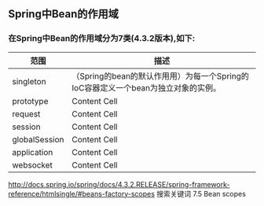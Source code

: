 ## Spring中Bean的作用域

### 在Spring中Bean的作用域分为7类(4.3.2版本),如下:

| 范围 | 描述 |
| ------------ | ------------- |
| singleton | （Spring的bean的默认作用用）为每一个Spring的IoC容器定义一个bean为独立对象的实例。  | 
| prototype | Content Cell  | 
| request | Content Cell  | 
| session | Content Cell  | 
| globalSession | Content Cell  | 
| application | Content Cell  | 
| websocket | Content Cell  | 



http://docs.spring.io/spring/docs/4.3.2.RELEASE/spring-framework-reference/htmlsingle/#beans-factory-scopes
搜索关键词 7.5 Bean scopes


